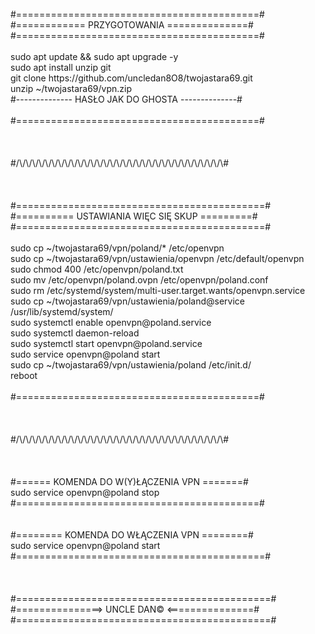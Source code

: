 <br />
#==========================================#<br />
#============ PRZYGOTOWANIA ==============#<br />
#==========================================#<br />
<br />
sudo apt update && sudo apt upgrade -y<br />
sudo apt install unzip git<br />
git clone https://github.com/uncledan8O8/twojastara69.git<br />
unzip ~/twojastara69/vpn.zip<br />
#-------------- HASŁO JAK DO GHOSTA --------------#<br />
<br />
#==========================================#<br />
<br />
<br />
<br />
#/\/\/\/\/\/\/\/\/\/\/\/\/\/\/\/\/\/\/\/\/\/\/\/\/\/\/\/\/\/\/\/\#<br />
<br />
<br />
<br />
#===========================================#<br />
#========== USTAWIANIA WIĘC SIĘ SKUP =========#<br />
#===========================================#<br />
<br />
sudo cp ~/twojastara69/vpn/poland/* /etc/openvpn<br />
sudo cp ~/twojastara69/vpn/ustawienia/openvpn /etc/default/openvpn<br />
sudo chmod 400 /etc/openvpn/poland.txt<br />
sudo mv /etc/openvpn/poland.ovpn /etc/openvpn/poland.conf<br />
sudo rm /etc/systemd/system/multi-user.target.wants/openvpn.service<br />
sudo cp ~/twojastara69/vpn/ustawienia/poland@service /usr/lib/systemd/system/<br />
sudo systemctl enable openvpn@poland.service<br />
sudo systemctl daemon-reload<br />
sudo systemctl start openvpn@poland.service<br />
sudo service openvpn@poland start<br />
sudo cp ~/twojastara69/vpn/ustawienia/poland /etc/init.d/<br />
reboot
<br />
<br />
#==========================================#<br />
<br />
<br />
<br />
#/\/\/\/\/\/\/\/\/\/\/\/\/\/\/\/\/\/\/\/\/\/\/\/\/\/\/\/\/\/\/\/\#<br />
<br />
<br />
<br />
#====== KOMENDA DO W(Y)ŁĄCZENIA VPN =======#<br />
     sudo service openvpn@poland stop<br />
#==========================================#<br />
<br />
<br />
#======== KOMENDA DO WŁĄCZENIA VPN ========#<br />
     sudo service openvpn@poland start<br />
#===========================================#<br />
<br />
<br />
<br />
#============================================#<br />
#===============>   UNCLE DAN©  <===============#<br />
#============================================#<br />
<br />
